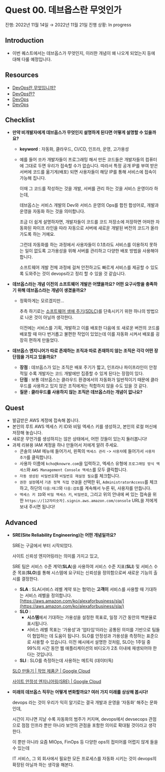 # Quest 00. 데브옵스란 무엇인가

진행: 2022년 11월 14일 → 2022년 11월 21일
진행 상황: In progress

## **Introduction**

- 이번 퀘스트에서는 데브옵스가 무엇인지, 이러한 개념이 왜 나오게 되었는지 등에 대해 다룰 예정입니다.

## **Resources**

- [DevOps란 무엇입니까?](https://aws.amazon.com/ko/devops/what-is-devops/)
- [DevOps란?](https://azure.microsoft.com/ko-kr/overview/what-is-devops/)
- [DevOps](https://cloud.google.com/devops/?hl=ko)
- [DevOps](https://en.wikipedia.org/wiki/DevOps)

## **Checklist**

- **만약 비개발자에게 데브옵스가 무엇인지 설명하게 된다면 어떻게 설명할 수 있을까요?**
    - **keyword** : 자동화, 클라우드, CI/CD, 인프라, 운영, 고가용성
    - 예를 들어 쏘카 개발자들이 프로그래밍 해서 만든 코드들은 개발자들의 컴퓨터에 그대로 두면 우리가 접속할 수가 없습니다. 따라서 특정 공개 IP를 부여 받은 서버에 코드를 옮기게(배포) 되면 사용자들이 해당 IP를 통해 서비스에 접속이 가능해 집니다.
        
        이때 그 코드를 작성하는 것을 개발, 서버를 관리 하는 것을 서비스 운영이라 하는데, 
        
        데브옵스는 서비스 개발의 Dev와 서비스 운영의 Ops를 합친 합성어로, 개발과 운영을 자동화 하는 것을 의미합니다.
        
        조금 더 쉽게 설명하자면, 개발자들이 코드를 코드 저장소에 저장하면 어떠한 자동화된 파이프 라인을 따라 자동으로 서버에 새로운 개발된 버전의 코드가 올라가도록 하는 거예요.
        
        그런데 자동화를 하는 과정에서 사용자들이 0.1초라도 서비스를 이용하지 못하는 일이 없도록 고가용성을 위해 서버를 관리하고 다양한 배포 방법을 사용해야 합니다.
        
        소프트웨어 개발 전체 과정에 걸쳐 안전하고도 빠르게 서비스를 제공할 수 있도록 도와주는 것이 devops라고 정리 할 수 있을 것 같습니다.
        
    
- **데브옵스라는 개념 이전의 소프트웨어 개발은 어땠을까요? 어떤 요구사항을 충족하기 위해 데브옵스라는 개념이 생겼을까요?**
    - 정확하게는 모르겠지만…
        
        추측 하기로는 [소프트웨어 생애 주기(SDLC)](https://www.servicenow.com/kr/products/devops/what-is-sdlc.html)를 단축시키기 위한 하나의 방법으로 나온 것이 아닐까 생각한다.
        
        이전에는 서비스를 기획, 개발하고 이를 배포한 다음에 또 새로운 버전의 코드를 배포할 때 마다 번거롭고 불편한 작업이 있었는데 이를 자동화 시켜서 배포를 굉장히 편하게 만들었다.
        
    
- **데브옵스 엔지니어가 따로 존재하는 조직과 따로 존재하지 않는 조직은 각각 어떤 장단점을 가지고 있을까요?**
    - **장점** : 데브옵스가 있는 조직은 배포 주기가 짧고, 인프라나 파이프라인이 안정적일 수록 개발자는 코드 개발에만 집중할 수 있게 된다는 장점이 있다.
    - **단점** : 보통 데브옵스는 클라우드 환경에서의 자동화가 일반적이기 때문에 클라우드를 사용하고 있지 않은 조직에게는 적합하지 않을 수도 있을 것 같다.
    - **질문 : 클라우드를 사용하지 않는 조직은 데브옵스라는 개념이 없나요?**

## **Quest**

- 발급받은 AWS 계정에 접속해 봅니다.
- 본인의 루트 AWS 엑세스 키 ID와 비밀 엑세스 키를 생성하고, 본인의 로컬 머신에 저장해 놓습니다.
- 새로운 무언가를 생성하지는 않은 상태에서, 어떤 것들이 있는지 둘러봅니다!
- 과제 리뷰용 IAM 계정을 하나 만들어서 저에게 알려 주세요.
    - 콘솔의 IAM 메뉴에 들어가서, 왼쪽의 `엑세스 관리` -> `사용자`에 들어가서 `사용자 추가`를 클릭합니다.
    - 사용자 이름에 `kcho@knowre.com`을 입력하고, 엑세스 유형에 `프로그래밍 방식 엑세스`와 `AWS Management Console 액세스`를 모두 클릭합니다.
    - `자동 생성된 비밀번호`와 `비밀번호 재설정 필요`를 체크합니다.
    - `권한 설정`에서 `기존 정책 직접 연결`을 선택한 뒤, `AdministratorAccess`를 체크하고, 하단의 `다음:태그`와 `다음:검토`를 계속해서 누른 뒤, 사용자를 만듭니다.
    - `액세스 키 ID`와 `비밀 액세스 키`, `비밀번호`, 그리고 위의 안내에 써 있는 접속을 위한 `https://[12자리숫자].signin.aws.amazon.com/console` URL을 저에게 보내 주시면 됩니다!

## **Advanced**

- **SRE(Site Reliability Engineering)는 어떤 개념일까요?**
    
    SRE는 구글에서 부터 시작되었다.
    
    사이트 신뢰성 엔지어링라는 의미를 가지고 있고,
    
    SRE 팀은 서비스 수준 계약(**SLA**)을 사용하여 서비스 수준 지표(**SLI**) 및 서비스 수준 목표(**SLO**)를 통해 시스템에 요구되는 신뢰성을 정의함으로써 새로운 기능의 출시를 결정한다.
    
    - **SLA** : SLA(서비스 레벨 계약 또는 협약)는 **고객이** 서비스를 사용할 때 기대하는 서비스 레벨을 정의합니다.  [https://aws.amazon.com/ko/alexaforbusiness/sla/](https://aws.amazon.com/ko/alexaforbusiness/sla/)
    - **SLO** :
        - **시스템**에서 기대하는 가용성을 설정한 목표로, 일정 기간 동안의 백분율로 표시됩니다.
        - 서비스 레벨 목표는 ‘가용성’과 ‘업타임’이라는 공통된 의미를 기반으로 팀들이 협업하는 데 도움이 됩니다. SLO를 안정성과 가용성을 측정하는 표준으로 사용할 수 있습니다. 이전 예시에서 설명한 것처럼, SLO는 1주일 중 99%의 시간 동안 웹 애플리케이션의 비디오가 2초 이내에 재생되어야 한다는 것입니다.
    - **SLI** : SLO를 측정하는데 사용하는 메트릭 (데이터독)
    
    [SLO 만들기 | 작업 제품군 | Google Cloud](https://cloud.google.com/stackdriver/docs/solutions/slo-monitoring/ui/create-slo?hl=ko)
    
    [사이트 안정성 엔지니어링(SRE) | Google Cloud](https://cloud.google.com/sre?hl=ko)
    
- **미래의 데브옵스 직무는 어떻게 변화할까요? 여러 가지 미래를 상상해 봅시다!**
    
    devops 라는 것이 우리가 익히 알기로는 결국 개발과 운영을 ‘자동화’ 해주는 문화인데, 
    
    시간이 지나면 지날 수록 자동화의 범주가 커지며, devops에서 devsecops 관점으로 점점 인프라 뿐만 아니라 보안의 관점을 포함한 의미로 확대될 것이라고 생각한다. 
    
    이 뿐만 아니라 요즘 MlOps, FinOps 등 다양한 ops의 접미어를 어렵지 않게 들을 수 있는데
    
    IT 서비스, 그 외 회사에서 필요한 모든 프로세스를 자동화 시키는 것이 devops의 확장된 아닐까 하는 생각을 해본다.
